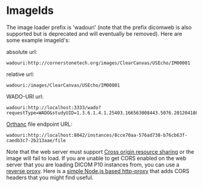 ImageIds
========

The image loader prefix is 'wadouri' (note that the prefix dicomweb is also supported but is deprecated and will eventually
be removed).  Here are some example imageId's:

absolute url:

```
wadouri:http://cornerstonetech.org/images/ClearCanvas/USEcho/IM00001
```

relative url:

```
wadouri:/images/ClearCanvas/USEcho/IM00001
```

WADO-URI url:

```
wadouri:http://localhost:3333/wado?requestType=WADO&studyUID=1.3.6.1.4.1.25403.166563008443.5076.20120418075541.1&seriesUID=1.3.6.1.4.1.25403.166563008443.5076.20120418075541.2&objectUID=1.3.6.1.4.1.25403.166563008443.5076.20120418075557.1&contentType=application%2Fdicom&transferSyntax=1.2.840.10008.1.2.1
```

[Orthanc](http://www.orthanc-server.com/) file endpoint URL:

```
wadouri:http://localhost:8042/instances/8cce70aa-576ad738-b76cb63f-caedb3c7-2b213aae/file
```

Note that the web server must support [Cross origin resource sharing](http://en.wikipedia.org/wiki/Cross-origin_resource_sharing)
or the image will fail to load.  If you are unable to get CORS enabled on the web server that you are loading DICOM P10
instances from, you can use a [reverse proxy](http://en.wikipedia.org/wiki/Reverse_proxy).  Here is a
[simple Node.js based http-proxy](http://chafey.blogspot.com/2014/09/working-around-cors.html) that adds CORS headers
that you might find useful.